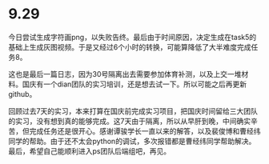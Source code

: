 # 9.29

今日尝试生成字符画png，以失败告终。最后由于时间原因，决定生成在task5的基础上生成灰图视频。于是又经过6个小时的转换，可能算降低了大半难度完成任务8。

这也是最后一篇日志，因为30号隔离出去需要参加体育补测，以及上交一堆材料。国庆有一个dian团队的实习培训，还是想去试一下。所以可能之后再更新github。

回顾过去7天的实习，本来打算在国庆前完成实习项目，把国庆时间留给三大团队的实习，没有想到真的能够完成。这7天由于隔离，所以从早肝到晚，中间确实辛苦，但完成任务还是很开心。感谢谭骏学长一直以来的解答，以及裴俊博和曹经纬同学的帮助。由于还不太会python的调试，多次报错都是曹经纬同学帮助解决。最后，希望自己能顺利进入ps团队后端组吧，再见。


